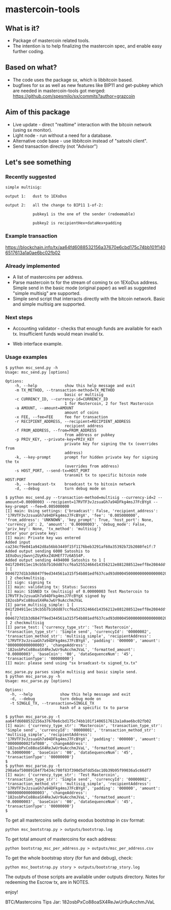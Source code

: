 mastercoin-tools
================

## What is it? ##
* Package of mastercoin related tools.
* The intention is to help finalizing the mastercoin spec, and enable easy further coding.

## Based on what? ##
* The code uses the package sx, which is libbitcoin based.
* bugfixes for sx as well as new features like BIP11 and get-pubkey which are needed
in mastercoin-tools got merged:
https://github.com/spesmilo/sx/commits?author=grazcoin


## Aim of this package ##
* Live update - direct "realtime" interaction with the bitcoin network (using sx monitor).
* Light node - run without a need for a database.
* Alternative code base - use libbitcoin instead of "satoshi client".
* Send transaction directly (not "Advisor")

## Let's see something ##

### Recently suggested ###
```
simple multisig:

output 1:   dust to 1EXoDus

output 2:   all the change to BIP11 1-of-2:

            pubkey1 is the one of the sender (redeemable)

            pubkey2 is recipientHex+dataHex+padding
```

### Example transaction ###

https://blockchain.info/tx/aa64fd6088532156a37670e6cbd175c74bb101f1406517613a1a0ae6bc02fb02



### Already implemented ###

* A list of mastercoins per address.
* Parse mastercoin tx for the stream of coming tx on 1EXoDus address. Simple send in the basic mode (original paper) as well as suggested "simple multisig" are supported.
* Simple send script that interracts directly with the bitcoin network. Basic and simple multisig are supported.


### Next steps ###

* Accounting validator - checks that enough funds are available for each tx. Insufficient funds would mean invalid tx.

* Web interface example.



### Usage examples ###
```
$ python msc_send.py -h
Usage: msc_send.py [options]

Options:
    -h, --help            show this help message and exit
    -m TX_METHOD, --transaction-method=TX_METHOD
                          basic or multisig
    -c CURRENCY_ID, --currency-id=CURRENCY_ID
                          1 for Mastercoin, 2 for Test Mastercoin
    -a AMOUNT, --amount=AMOUNT
                          amount of coins
    -x FEE, --fee=FEE     fee for transaction
    -r RECIPIENT_ADDRESS, --recipient=RECIPIENT_ADDRESS
                          recipient address
    -f FROM_ADDRESS, --from=FROM_ADDRESS
                          from address or pubkey
    -p PRIV_KEY, --private-key=PRIV_KEY
                          private key for signing the tx (overrides from
                          address)
    -k, --key-prompt      prompt for hidden private key for signing the tx
                          (overrides from address)
    -s HOST_PORT, --send-tx=HOST_PORT
                          transmit tx to specific bitcoin node HOST:PORT
    -b, --broadcast-tx    broadcast tx to bitcoin network
    -d, --debug           turn debug mode on
```
```
$ python msc_send.py --transaction-method=multisig --currency-id=2 --amount=0.00000003 --recipient=17RVTF3vJzsuaGh7a94DFkg4msJ7FcBYgX --key-prompt --fee=0.005000000
[I] main: Using settings: {'broadcast': False, 'recipient_address': '17RVTF3vJzsuaGh7a94DFkg4msJ7FcBYgX', 'fee': '0.005000000', 'from_address': 'UNKNOWN', 'key_prompt': True, 'host_port': None, 'currency_id': 2, 'amount': '0.00000003', 'debug_mode': False, 'priv_key': None, 'tx_method': 'multisig'}
Enter your private key:
[I] main: Private key was entered
Added input ca234cf9e041a942d8a56bb3449f15f1176beb3291af60a35392b72b2080fe1f:7
Added output sending 6000 Satoshis to 1EXoDusjGwvnjZUyKkxZ4UHEf77z6A5S4P.
Added output sending 4494000 Satoshis to 1 [ 041f204911ec19cb5b7b10dd87ccf6a52552466d14356212e881288512eeff8e2084ddff9997fdfb22fae6b09a255e3937a7890491ab5106ce7912bc253e430887 ] [ 0046727d1b3d6847f9ed344561a315f54b801edf637cad93d000450000000000000002000000000000000300000000000000000000000000000000000000000000 ] 2 checkmultisig.
[I] sign: signing tx
[I] main: validating tx: Status: Success
[I] main: SIGNED tx (multisig) of 0.00000003 Test Mastercoin to 17RVTF3vJzsuaGh7a94DFkg4msJ7FcBYgX signed by 182osbPxCo88oaSX4ReJwUr9uAcchmJVaL
[I] parse_multisig_simple: 1 [ 041f204911ec19cb5b7b10dd87ccf6a52552466d14356212e881288512eeff8e2084ddff9997fdfb22fae6b09a255e3937a7890491ab5106ce7912bc253e430887 ] [ 0046727d1b3d6847f9ed344561a315f54b801edf637cad93d000450000000000000002000000000000000300000000000000000000000000000000000000000000 ] 2 checkmultisig
[I] parse_test: {'currency_type_str': 'Test Mastercoin', 'transaction_type_str': 'Simple send', 'currencyId': '00000002', 'transaction_method_str': 'multisig_simple', 'recipientAddress': '17RVTF3vJzsuaGh7a94DFkg4msJ7FcBYgX', 'padding': '000000', 'amount': '0000000000000003', 'changeAddress': '182osbPxCo88oaSX4ReJwUr9uAcchmJVaL', 'formatted_amount': '0.00000003', 'baseCoin': '00', 'dataSequenceNum': '45', 'transactionType': '00000000'}
[I] main: please send using "sx broadcast-tx signed_tx.tx"
```

```
msc_parse.py parses simple multisig and basic simple send.
$ python msc_parse.py -h
Usage: msc_parse.py [options]

Options:
  -h, --help            show this help message and exit
  -d, --debug           turn debug mode on
  -t SINGLE_TX, --transaction=SINGLE_TX
                        hash of a specific tx to parse
```

```
$ python msc_parse.py -t aa64fd6088532156a37670e6cbd175c74bb101f1406517613a1a0ae6bc02fb02
[I] main: {'currency_type_str': 'Mastercoin', 'transaction_type_str': 'Simple send', 'currencyId': '00000001', 'transaction_method_str': 'multisig_simple', 'recipientAddress': '17RVTF3vJzsuaGh7a94DFkg4msJ7FcBYgX', 'padding': '000000', 'amount': '0000000002faf080', 'changeAddress': '182osbPxCo88oaSX4ReJwUr9uAcchmJVaL', 'formatted_amount': '0.50000000', 'baseCoin': '00', 'dataSequenceNum': '45', 'transactionType': '00000000'}
$
$ python msc_parse.py -t 298a6af50089184f7b434c700f83f390d5dfdd5dac10b39b95f99036a5c66df7
[I] main: {'currency_type_str': 'Test Mastercoin', 'transaction_type_str': 'Simple send', 'currencyId': '00000002', 'transaction_method_str': 'multisig_simple', 'recipientAddress': '17RVTF3vJzsuaGh7a94DFkg4msJ7FcBYgX', 'padding': '000000', 'amount': '0000000000000003', 'changeAddress': '182osbPxCo88oaSX4ReJwUr9uAcchmJVaL', 'formatted_amount': '0.00000003', 'baseCoin': '00', 'dataSequenceNum': '45', 'transactionType': '00000000'}
$
```

To get all mastercoins sells during exodus bootstrap in csv format:
```
python msc_bootstrap.py > outputs/bootstrap.log
```

To get total amount of mastercoins for each address:
```
python bootstrap_msc_per_address.py > outputs/msc_per_address.csv
```

To get the whole bootstrap story (for fun and debug), check:
```
python msc_bootstrap.py story > outputs/bootstrap_story.log
```


The outputs of those scripts are available under outputs directory. 
Notes for redeeming the Escrow tx, are in NOTES.


enjoy!

BTC/Mastercoins Tips Jar:
182osbPxCo88oaSX4ReJwUr9uAcchmJVaL



